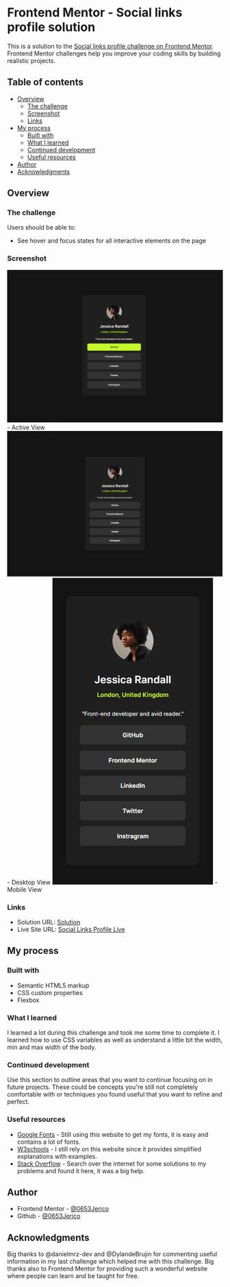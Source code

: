 # Frontend Mentor - Social links profile solution

This is a solution to the [Social links profile challenge on Frontend Mentor](https://www.frontendmentor.io/challenges/social-links-profile-UG32l9m6dQ). Frontend Mentor challenges help you improve your coding skills by building realistic projects. 

## Table of contents

- [Overview](#overview)
  - [The challenge](#the-challenge)
  - [Screenshot](#screenshot)
  - [Links](#links)
- [My process](#my-process)
  - [Built with](#built-with)
  - [What I learned](#what-i-learned)
  - [Continued development](#continued-development)
  - [Useful resources](#useful-resources)
- [Author](#author)
- [Acknowledgments](#acknowledgments)

## Overview

### The challenge

Users should be able to:

- See hover and focus states for all interactive elements on the page

### Screenshot

![](./images/Active-view.png) - Active View
![](./images/Desktop-view.png) - Desktop View
![](./images/Mobile-view.png) - Mobile View


### Links

- Solution URL: [Solution](https://github.com/0653Jerico/Social-Links-Profile-Challenge)
- Live Site URL: [Social Links Profile Live](https://0653jerico.github.io/Social-Links-Profile-Challenge/)

## My process

### Built with

- Semantic HTML5 markup
- CSS custom properties
- Flexbox

### What I learned

I learned a lot during this challenge and took me some time to complete it. I learned how to use CSS variables as well as understand a little bit the width, min and max width of the body. 

### Continued development

Use this section to outline areas that you want to continue focusing on in future projects. These could be concepts you're still not completely comfortable with or techniques you found useful that you want to refine and perfect.

### Useful resources

- [Google Fonts](https://www.fonts.google.com) - Still using this website to get my fonts, it is easy and contains a lot of fonts.
- [W3schools](https://www.w3schools.com) - I still rely on this website since it provides simplified explanations with examples.
- [Stack Overflow](https://www.stackoverflow.com) - Search over the internet for some solutions to my problems and found it here, it was a big help.

## Author

- Frontend Mentor - [@0653Jerico](https://www.frontendmentor.io/profile/0653Jerico)
- Github - [@0653Jerico](https://www.github.com/0653Jerico)

## Acknowledgments

Big thanks to @danielmrz-dev and @DylandeBrujin for commenting useful information in my last challenge which helped me with this challenge. Big thanks also to Frontend Mentor for providing such a wonderful website where people can learn and be taught for free. 
